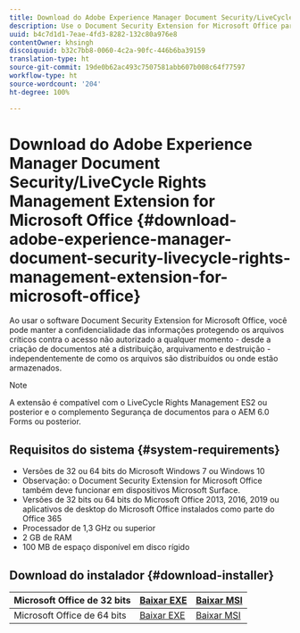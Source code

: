 ```yaml
---
title: Download do Adobe Experience Manager Document Security/LiveCycle Rights Management Extension for Microsoft Office
description: Use o Document Security Extension for Microsoft Office para proteger arquivos críticos contra acesso não autorizado
uuid: b4c7d1d1-7eae-4fd3-8282-132c80a976e8
contentOwner: khsingh
discoiquuid: b32c7bb8-0060-4c2a-90fc-446b6ba39159
translation-type: ht
source-git-commit: 19de0b62ac493c7507581abb607b008c64f77597
workflow-type: ht
source-wordcount: '204'
ht-degree: 100%

---
```



# Download do Adobe Experience Manager Document Security/LiveCycle Rights Management Extension for Microsoft Office {#download-adobe-experience-manager-document-security-livecycle-rights-management-extension-for-microsoft-office}

Ao usar o software Document Security Extension for Microsoft Office, você pode manter a confidencialidade das informações protegendo os arquivos críticos contra o acesso não autorizado a qualquer momento - desde a criação de documentos até a distribuição, arquivamento e destruição - independentemente de como os arquivos são distribuídos ou onde estão armazenados.

>[!NOTE]
>
>A extensão é compatível com o LiveCycle Rights Management ES2 ou posterior e o complemento Segurança de documentos para o AEM 6.0 Forms ou posterior.

## Requisitos do sistema {#system-requirements}

* Versões de 32 ou 64 bits do Microsoft Windows 7 ou Windows 10
* Observação: o Document Security Extension for Microsoft Office também deve funcionar em dispositivos Microsoft Surface.
* Versões de 32 bits ou 64 bits do Microsoft Office 2013, 2016, 2019 ou aplicativos de desktop do Microsoft Office instalados como parte do Office 365
* Processador de 1,3 GHz ou superior
* 2 GB de RAM
* 100 MB de espaço disponível em disco rígido

## Download do instalador {#download-installer}

| Microsoft Office de 32 bits | [Baixar EXE](http://download.macromedia.com/pub/livecycle/policyserver/DocumentSecurityExtensionforMicrosoftOffice.exe) | [Baixar MSI](http://download.macromedia.com/pub/livecycle/policyserver/DocumentSecurityExtensionforMicrosoftOffice.zip) |
|---|---|---|
| Microsoft Office de 64 bits | [Baixar EXE](http://download.macromedia.com/pub/livecycle/policyserver/DocumentSecurityExtensionforMicrosoftOffice64.exe) | [Baixar MSI](http://download.macromedia.com/pub/livecycle/policyserver/DocumentSecurityExtensionforMicrosoftOffice64.zip) |

